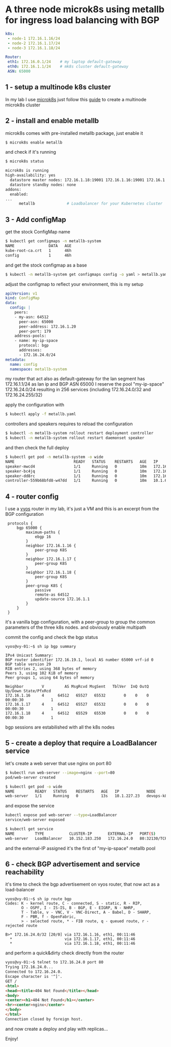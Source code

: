 
# A three  node microk8s using metallb for ingress load balancing with BGP


```yaml
k8s: 
 - node-1 172.16.1.16/24
 - node-2 172.16.1.17/24
 - node-3 172.16.1.18/24

Router:
 eth1: 172.16.0.1/24    # my laptop default-gateway
 eth0: 172.16.1.1/24    # mk8s cluster default-gateway
 ASN: 65000
```


## 1 - setup a multinode k8s cluster 


In my lab I use [microk8s](https://microk8s.io) 
just follow this [guide](https://microk8s.io/docs/clustering) to create a multinode microk8s cluster

## 2 - install and enable metallb

microk8s comes with pre-installed metallb package, just enable it


```bash
$ microk8s enable metallb
```

and check if it's running

```bash
$ microk8s status

microk8s is running
high-availability: yes
  datastore master nodes: 172.16.1.18:19001 172.16.1.16:19001 172.16.1.17:19001
  datastore standby nodes: none
addons:
  enabled:
...
      metallb              # Loadbalancer for your Kubernetes cluster
```

## 3 - Add configMap

get the stock ConfigMap name

```bash
$ kubectl get configmaps -n metallb-system
NAME               DATA   AGE
kube-root-ca.crt   1      46h
config             1      46h
```

and get the stock configmap as a base

```bash
$ kubectl -n metallb-system get configmaps config -o yaml > metallb.yaml
```

adjust the configmap to reflect your environment, this is my setup

```yaml
apiVersion: v1
kind: ConfigMap
data:
  config: |
    peers:
    - my-asn: 64512
      peer-asn: 65000
      peer-address: 172.16.1.20
      peer-port: 179
    address-pools:
    - name: my-ip-space
      protocol: bgp
      addresses:
      - 172.16.24.0/24
metadata:
  name: config
  namespace: metallb-system
```

my router that act also as default-gateway for the lan segment has 172.16.1.1/24 as lan ip and BGP ASN 65000 
I reserve the pool "my-ip-space" 172.16.24.0/24 resulting in 256 services (including 172.16.24.0/32 and 172.16.24.255/32) 

apply the configuration with

```bash
$ kubectl apply -f metallb.yaml
```

controllers and speakers requires to reload the configuration

```bash
$ kubectl -n metallb-system rollout restart deployment controller
$ kubectl -n metallb-system rollout restart daemonset speaker
```

and then check the full deploy

```zsh
$ kubectl get pod -n metallb-system -o wide
NAME                          READY   STATUS    RESTARTS   AGE   IP            NODE            NOMINATED NODE   READINESS GATES
speaker-mwcd4                 1/1     Running   0          10m   172.16.1.16   devops-k8s-02   <none>           <none>
speaker-bc4jq                 1/1     Running   0          10m   172.16.1.17   devops-k8s-03   <none>           <none>
speaker-dd8rc                 1/1     Running   0          10m   172.16.1.18   devops-k8s-01   <none>           <none>
controller-559b68bfd8-w47dd   1/1     Running   0          10m   10.1.63.141   devops-k8s-01   <none>           <none>
```


## 4 - router config

I use a [vyos](https://vyos.io) router in my lab, it's just a VM and this is an excerpt from the BGP configuration

```junos
 protocols {
     bgp 65000 {
         maximum-paths {
             ebgp 16
         }
         neighbor 172.16.1.16 {
             peer-group K8S
         }
         neighbor 172.16.1.17 {
             peer-group K8S
         }
         neighbor 172.16.1.18 {
             peer-group K8S
         }
         peer-group K8S {
             passive
             remote-as 64512
             update-source 172.16.1.1
         }
     }
 }
```

it's a vanilla bgp configuration, with a peer-group to group the common parameters of the three k8s nodes.
and obviously enable multipath

commit the config and check the bgp status


```junos
vyos@vy-01:~$ sh ip bgp summary

IPv4 Unicast Summary:
BGP router identifier 172.16.19.1, local AS number 65000 vrf-id 0
BGP table version 29
RIB entries 2, using 368 bytes of memory
Peers 3, using 102 KiB of memory
Peer groups 1, using 64 bytes of memory

Neighbor        V         AS MsgRcvd MsgSent   TblVer  InQ OutQ  Up/Down State/PfxRcd
172.16.1.16     4      64512   65527   65532        0    0    0 00:00:30            1
172.16.1.17     4      64512   65527   65532        0    0    0 00:00:30            1
172.16.1.18     4      64512   65529   65530        0    0    0 00:00:30            1
```

bgp sessions are estabilished with all the k8s nodes 


## 5 - create a deploy that require a LoadBalancer service

let's create a web server that use nginx on port 80

```bash
$ kubectl run web-server --image=nginx --port=80
pod/web-server created

$ kubectl get pod -o wide
NAME         READY   STATUS    RESTARTS   AGE   IP            NODE            NOMINATED NODE   READINESS GATES
web-server   1/1     Running   0          13s   10.1.227.23   devops-k8s-02   <none>           <none>
```

and expose the service 

```bash
kubectl expose pod web-server --type=LoadBalancer
service/web-server exposed

$ kubectl get service
NAME         TYPE           CLUSTER-IP       EXTERNAL-IP   PORT(S)        AGE
web-server   LoadBalancer   10.152.183.250   172.16.24.0   80:32130/TCP   15s
```

and the external-IP assigned it's the first of "my-ip-space" metallb pool


## 6 - check BGP advertisement and service reachability


it's time to check the bgp advertisement on vyos router, that now act as a load-balancer

```text
vyos@vy-01:~$ sh ip route bgp
Codes: K - kernel route, C - connected, S - static, R - RIP,
       O - OSPF, I - IS-IS, B - BGP, E - EIGRP, N - NHRP,
       T - Table, v - VNC, V - VNC-Direct, A - Babel, D - SHARP,
       F - PBR, f - OpenFabric,
       > - selected route, * - FIB route, q - queued route, r - rejected route

B>* 172.16.24.0/32 [20/0] via 172.16.1.16, eth1, 00:11:46
  *                       via 172.16.1.17, eth1, 00:11:46
  *                       via 172.16.1.18, eth1, 00:11:46
```

and perform a quick&dirty check directly from the router

```html
vyos@vy-01:~$ telnet to 172.16.24.0 port 80
Trying 172.16.24.0...
Connected to 172.16.24.0.
Escape character is '^]'.
GET /
<html>
<head><title>404 Not Found</title></head>
<body>
<center><h1>404 Not Found</h1></center>
<hr><center>nginx</center>
</body>
</html>
Connection closed by foreign host.

```

and now create a deploy and play with replicas...

Enjoy!



